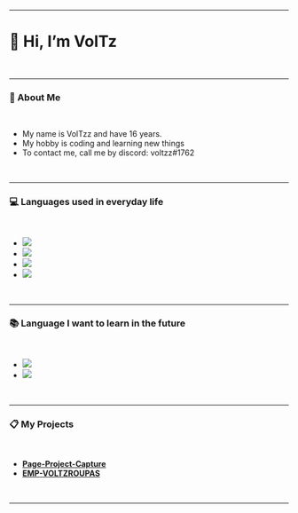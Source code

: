 <hr>
<h1> 👋 Hi, I’m VolTz </h1>
<br>
<hr>

<h3> 🐧 About Me </h3>
<br>
<ul>
  <li>My name is VolTzz and have 16 years.</li>
  <li>My hobby is coding and learning new things</li>
  <li>To contact me, call me by discord: voltzz#1762</li>
</ul>
<br>
<hr>

<h3> 💻 Languages used in everyday life </h3>
<br>
<ul>
  <li><img            src=https://camo.githubusercontent.com/a7021ddf978285138826e97230d05bdace31c9f951a50602bcace8e053256832/68747470733a2f2f696d672e736869656c64732e696f2f62616467652f4c75612d3130313062353f7374796c653d666f722d7468652d6261646765266c6f676f3d6c7561266c6f676f436f6c6f723d7768697465></li>
  <li><img src=https://img.shields.io/badge/HTML5-E34F26?style=for-the-badge&logo=html5&logoColor=white></li>
  <li><img src=https://img.shields.io/badge/CSS3-1572B6?style=for-the-badge&logo=css3&logoColor=white</li>
  <li><img src=https://camo.githubusercontent.com/9d07c04bdd98c662d5df9d4e1cc1de8446ffeaebca330feb161f1fb8e1188204/68747470733a2f2f696d672e736869656c64732e696f2f62616467652f4a6176615363726970742d4637444631453f7374796c653d666f722d7468652d6261646765266c6f676f3d6a617661736372697074266c6f676f436f6c6f723d626c61636b></li>
 </ul>
 <br>
 <hr>

 <h3> 📚 Language I want to learn in the future</h3>
 <br>
 <ul>
  <li><img src=https://img.shields.io/badge/C-00599C?style=for-the-badge&logo=c&logoColor=white></li>
  <li><img src=https://img.shields.io/badge/Haskell-5D4F85?style=for-the-badge&logo=haskell&logoColor=white></li>
</ul>
<br>
<hr>
<h3> 📋 My Projects</h3>
<br>
<ul>
  <li><strong><a href="https://github.com/volTzWRLD/Page-Project-Capture">Page-Project-Capture</a>
  <li><strong><a href="https://github.com/volTzWRLD/empvoltzroupas">EMP-VOLTZROUPAS</a>
</strong>
</li>
</ul>
<br>
<hr>



